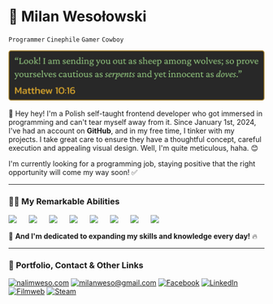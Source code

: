 # 🐍 Milan Wesołowski

`Programmer`
`Cinephile`
`Gamer`
`Cowboy`

<p align="center">
<img src="BibleQuote.png" alt="Matthew 10:16">
</p>

👋 Hey hey! I'm a Polish self-taught frontend developer who got immersed in programming and can't tear myself away from it. Since January 1st, 2024, I've had an account on **GitHub**, and in my free time, I tinker with my projects. I take great care to ensure they have a thoughtful concept, careful execution and appealing visual design. Well, I'm quite meticulous, haha. 😊

I'm currently looking for a programming job, staying positive that the right opportunity will come my way soon! ✅

---

### 👨‍💻 My Remarkable Abilities

<p align="left">
<img src="https://cdn.jsdelivr.net/gh/devicons/devicon@latest/icons/html5/html5-original.svg" width="80px" style="padding-right:20px;" />
  <img src="https://cdn.jsdelivr.net/gh/devicons/devicon@latest/icons/css3/css3-original.svg" width="80px" style="padding-right:20px;" />
  <img src="https://cdn.jsdelivr.net/gh/devicons/devicon@latest/icons/sass/sass-original.svg" width="80px" style="padding-right:20px;" />
  <img src="https://cdn.jsdelivr.net/gh/devicons/devicon@latest/icons/javascript/javascript-original.svg" width="80px" style="padding-right:20px;" />
  <img src="https://cdn.jsdelivr.net/gh/devicons/devicon@latest/icons/electron/electron-original.svg" width="80px" style="padding-right:20px;" />
  <img src="https://cdn.jsdelivr.net/gh/devicons/devicon@latest/icons/react/react-original.svg" width="80px" style="padding-right:20px;" />
  <img src="https://cdn.jsdelivr.net/gh/devicons/devicon@latest/icons/git/git-original.svg" width="80px" style="padding-right:20px;" />
  <img src="https://cdn.jsdelivr.net/gh/devicons/devicon@latest/icons/npm/npm-original-wordmark.svg" width="80px" style="padding-right:20px;" />
</p>

💪 **And I'm dedicated to expanding my skills and knowledge every day!** 🔥

---

### 🏹 Portfolio, Contact & Other Links

<p align="left">
  <a href="https://nalimweso.com">
  <img alt="nalimweso.com" title="nalimweso.com" src="https://custom-icon-badges.demolab.com/badge/nalimweso.com-%232a475e?style=for-the-badge&logoSource=feather&logo=coffee"/></a>

  <a href="mailto:milanweso@gmail.com">
  <img alt="milanweso@gmail.com" title="milanweso@gmail.com" src="https://custom-icon-badges.demolab.com/badge/milanweso%40gmail.com-%23ff6464?style=for-the-badge&logoSource=feather&logo=mail""/></a>

  <a href="https://www.facebook.com/NalimWeso">
  <img alt="Facebook" title="Facebook" src="https://custom-icon-badges.demolab.com/badge/Facebook-%234267B2?style=for-the-badge&logo=facebook"/></a>

  <a href="https://www.linkedin.com/in/milan-wesolowski">
  <img alt="LinkedIn" title="LinkedIn" src="https://img.shields.io/badge/LinkedIn-%230077B5?style=for-the-badge&logo=linkedin"/></a>

  <a href="https://www.filmweb.pl/user/Nalimos">
  <img alt="Filmweb" title="Filmweb" src="https://custom-icon-badges.demolab.com/badge/Filmweb-%23e2a917?style=for-the-badge&logoSource=feather&logo=film"/></a>
  
  <a href="https://steamcommunity.com/id/nalimos">
  <img alt="Steam" title="Steam" src="https://custom-icon-badges.demolab.com/badge/Steam-%231b2838?style=for-the-badge&logo=steam"/></a>
</p>

